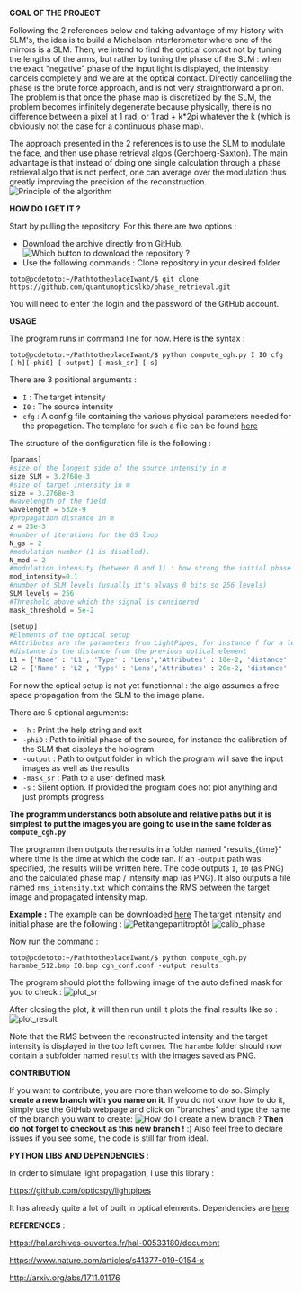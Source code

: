 **GOAL OF THE PROJECT**

Following the 2 references below and taking advantage of my history with SLM's, the idea is to build a Michelson interferometer where one of the mirrors is a SLM. Then, we intend to find the optical contact not by tuning the lengths of the arms, but rather by tuning the phase of the SLM : when the exact "negative" phase of the input light is displayed, the intensity cancels completely and we are at the optical contact. Directly cancelling the phase is the brute force approach, and is not very straightforward a priori. The problem is that once the phase map is discretized by the SLM, the problem becomes infinitely degenerate because physically, there is no difference between a pixel at 1 rad, or 1 rad + k*2pi whatever the k (which is obviously not the case for a continuous phase map). 

The approach presented in the 2 references is to use the SLM to modulate the face, and then use phase retrieval algos (Gerchberg-Saxton). The main advantage is that instead of doing one single calculation through a phase retrieval algo that is not perfect, one can average over the modulation thus greatly improving the precision of the reconstruction. 
![Principle of the algorithm](/images/wish_fig_2.png)

**HOW DO I GET IT ?**

Start by pulling the repository. For this there are two options :
* Download the archive directly from GitHub.
![Which button to download the repository ?](/images/download_repo.png)
* Use the following commands :
Clone repository in your desired folder
```console
toto@pcdetoto:~/PathtotheplaceIwant/$ git clone https://github.com/quantumopticslkb/phase_retrieval.git
```
You will need to enter the login and the password of the GitHub account.

**USAGE**

The program runs in command line for now. Here is the syntax :
```console
toto@pcdetoto:~/PathtotheplaceIwant/$ python compute_cgh.py I IO cfg [-h][-phi0] [-output] [-mask_sr] [-s]
```
There are 3 positional arguments :
* `I` : The target intensity
* `I0` : The source intensity
* `cfg` : A config file containing the various physical parameters needed for the propagation. The template for such a file can be found [here](ComputeCGH/cgh_conf.conf)

The structure of the configuration file is the following :
```python
[params]
#size of the longest side of the source intensity in m
size_SLM = 3.2768e-3
#size of target intensity in m
size = 3.2768e-3
#wavelength of the field
wavelength = 532e-9
#propagation distance in m
z = 25e-3
#number of iterations for the GS loop
N_gs = 2
#modulation number (1 is disabled).
N_mod = 2
#modulation intensity (between 0 and 1) : how strong the initial phase is modulated
mod_intensity=0.1
#number of SLM levels (usually it's always 8 bits so 256 levels)
SLM_levels = 256
#Threshold above which the signal is considered
mask_threshold = 5e-2

[setup]
#Elements of the optical setup
#Attributes are the parameters from LightPipes, for instance f for a lens
#distance is the distance from the previous optical element
L1 = {'Name' : 'L1', 'Type' : 'Lens','Attributes' : 10e-2, 'distance' : 10e-2}
L2 = {'Name' : 'L2', 'Type' : 'Lens','Attributes' : 20e-2, 'distance' : 20e-2}

```
For now the optical setup is not yet functionnal : the algo assumes a free space propagation from the SLM to the image plane. 

There are 5 optional arguments:
* `-h` : Print the help string and exit
* `-phi0` : Path to initial phase of the source, for instance the calibration of the SLM that displays the hologram
* `-output` : Path to output folder in which the program will save the input images as well as the results
* `-mask_sr` : Path to a user defined mask
* `-s` : Silent option. If provided the program does not plot anything and just prompts progress

**The programm understands both absolute and relative paths but it is simplest to put the images you are going to use in the same folder as `compute_cgh.py`**

The programm then outputs the results in a folder named "results_{time}" where time is the time at which the code ran. If an `-output` path was specified, the results will be written here. The code outputs `I`, `I0` (as PNG) and the calculated phase map / intensity map (as PNG). It also outputs a file named `rms_intensity.txt` which contains the RMS between the target image and propagated intensity map.

**Example :** The example can be downloaded [here](/examples/harambe)
The target intensity and initial phase are the following :
![Petitangepartitroptôt](/images/harambe_512.bmp)
![calib_phase](/images/calib_512.bmp)

Now run the command :
```console
toto@pcdetoto:~/PathtotheplaceIwant/$ python compute_cgh.py harambe_512.bmp I0.bmp cgh_conf.conf -output results 
```
The program should plot the following image of the auto defined mask for you to check :
![plot_sr](/images/plot_sr.png)

After closing the plot, it will then run until it plots the final results like so :
![plot_result](/images/plot_result.png)

Note that the RMS between the reconstructed intensity and the target intensity is displayed in the top left corner.
The `harambe` folder should now contain a subfolder named `results` with the images saved as PNG.


**CONTRIBUTION**

If you want to contribute, you are more than welcome to do so. Simply **create a new branch with you name on it**. If you do not know how to do it, simply use the GitHub webpage and click on "branches" and type the name of the branch you want to create:
![How do I create a new branch ?](/images/create_branch.png)
**Then do not forget to checkout as this new branch !** :)
Also feel free to declare issues if you see some, the code is still far from ideal.

**PYTHON LIBS AND DEPENDENCIES** :  

In order to simulate light propagation, I use this library : 

https://github.com/opticspy/lightpipes 

It has already quite a lot of built in optical elements. 
Dependencies are [here](setup.py)

**REFERENCES** : 

https://hal.archives-ouvertes.fr/hal-00533180/document 

https://www.nature.com/articles/s41377-019-0154-x 

http://arxiv.org/abs/1711.01176 
